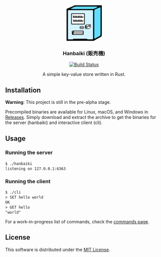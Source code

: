 <p align="center">
  <a href="https://mikong.github.io/hanbaiki">
    <img src="assets/hanbaiki-logo.png" alt="Hanbaiki logo" width="115">
  </a>
</p>

<h3 align="center">Hanbaiki (販売機)</h3>

<p align="center">
  <a href="https://travis-ci.org/mikong/hanbaiki"><img src="https://travis-ci.org/mikong/hanbaiki.svg?branch=master" alt="Build Status"></a>
</p>

<p align="center">
  A simple key-value store written in Rust.
</p>

## Installation

**Warning**: This project is still in the pre-alpha stage.

Precompiled binaries are available for Linux, macOS, and Windows in [Releases](https://github.com/mikong/hanbaiki/releases). Simply download and extract the archive to get the binaries for the server (hanbaiki) and interactive client (cli).

## Usage

### Running the server

```
$ ./hanbaiki
listening on 127.0.0.1:6363
```

### Running the client

```
$ ./cli
> SET hello world
OK
> GET hello
"world"
```

For a work-in-progress list of commands, check the [commands page](https://mikong.github.io/hanbaiki/commands.html).

## License

This software is distributed under the [MIT License](https://github.com/mikong/hanbaiki/blob/master/LICENSE).
